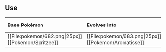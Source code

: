 ## Use
Base Pokémon |Evolves into |Available in
:---|:---|:---
[[File:pokemon/682.png\|25px]] [[Pokemon/Spritzee]] | [[File:pokemon/683.png\|25px]] [[Pokemon/Aromatisse]] |Kalos onward